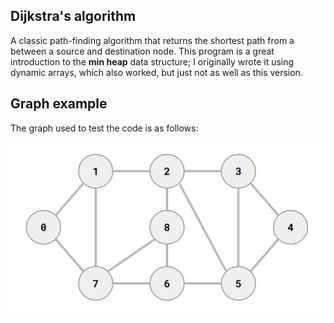 ## Dijkstra's algorithm

A classic path-finding algorithm that returns the shortest path from a between a source and destination node.
This program is a great introduction to the **min heap** data structure; I originally wrote it using dynamic arrays, which also worked, but just not as well as this version.

## Graph example
The graph used to test the code is as follows:

![graph](Attachments/graph.png)

